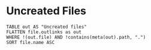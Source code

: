 # Uncreated Files
```dataview
TABLE out AS "Uncreated files"
FLATTEN file.outlinks as out
WHERE !(out.file) AND !contains(meta(out).path, ".")
SORT file.name ASC
```